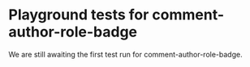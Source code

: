 # Playground tests for comment-author-role-badge
We are still awaiting the first test run for comment-author-role-badge.
